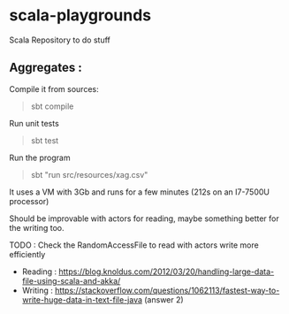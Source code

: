 # scala-playgrounds
Scala Repository to do stuff


## Aggregates : 

Compile it from sources: 
> sbt compile

Run unit tests
> sbt test

Run the program
> sbt "run src/resources/xag.csv"

It uses a VM with 3Gb and runs for a few minutes (212s on an I7-7500U processor)

Should be improvable with actors for reading, maybe something better for the writing too. 

TODO : Check the RandomAccessFile to read with actors write more efficiently
* Reading : https://blog.knoldus.com/2012/03/20/handling-large-data-file-using-scala-and-akka/
* Writing : https://stackoverflow.com/questions/1062113/fastest-way-to-write-huge-data-in-text-file-java (answer 2)
